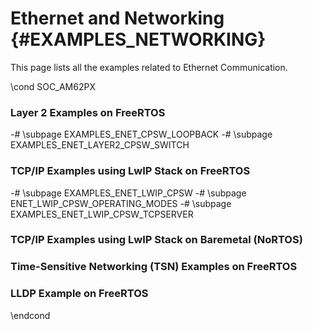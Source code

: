 #  Ethernet and Networking {#EXAMPLES_NETWORKING}

This page lists all the examples related to Ethernet Communication.

\cond SOC_AM62PX
### Layer 2 Examples on FreeRTOS
-# \subpage EXAMPLES_ENET_CPSW_LOOPBACK
-# \subpage EXAMPLES_ENET_LAYER2_CPSW_SWITCH
### TCP/IP Examples using LwIP Stack on FreeRTOS
-# \subpage EXAMPLES_ENET_LWIP_CPSW
-# \subpage ENET_LWIP_CPSW_OPERATING_MODES
-# \subpage EXAMPLES_ENET_LWIP_CPSW_TCPSERVER
### TCP/IP Examples using LwIP Stack on Baremetal (NoRTOS)
### Time-Sensitive Networking (TSN) Examples on FreeRTOS
### LLDP Example on FreeRTOS
\endcond
